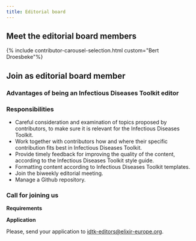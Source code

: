 ```yaml
---
title: Editorial board
---
```


## Meet the editorial board members

{% include contributor-carousel-selection.html custom="Bert Droesbeke"%}

## Join as editorial board member


### Advantages of being an Infectious Diseases Toolkit editor


### Responsibilities

* Careful consideration and examination of topics proposed by contributors, to make sure it is relevant for the Infectious Diseases Toolkit.
* Work together with contributors how and where their specific contribution fits best in Infectious Diseases Toolkit.
* Provide timely feedback for improving the quality of the content, according to the Infectious Diseases Toolkit style guide.
* Formatting content according to Infectious Diseases Toolkit templates.
* Join the biweekly editorial meeting.
* Manage a Github repository.

### Call for joining us


**Requirements**


**Application**

Please, send your application to idtk-editors@elixir-europe.org.
